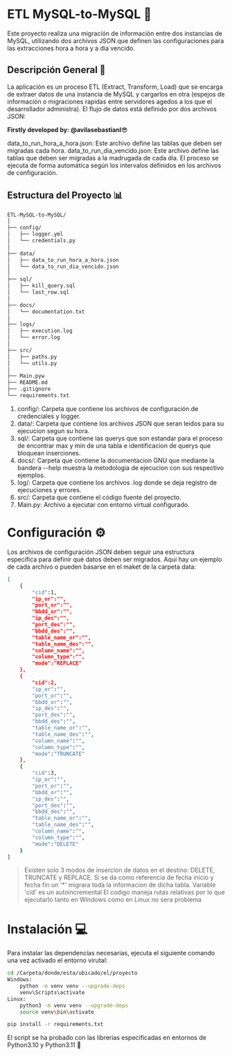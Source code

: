 # ETL MySQL-to-MySQL :rocket:
Este proyecto realiza una migración de información entre dos instancias de MySQL, utilizando dos archivos JSON que definen las configuraciones para las extracciones hora a hora y a dia vencido.

## Descripción General :memo:
La aplicación es un proceso ETL (Extract, Transform, Load) que se encarga de extraer datos de una instancia de MySQL y cargarlos en otra (espejos de información o migraciones rapidas entre servidores agedos a los que el desarrollador administra). El flujo de datos está definido por dos archivos JSON:

**Firstly developed by: @avilasebastianl**:sunglasses:

data_to_run_hora_a_hora.json: Este archivo define las tablas que deben ser migradas cada hora.
data_to_run_dia_vencido.json: Este archivo define las tablas que deben ser migradas a la madrugada de cada día.
El proceso se ejecuta de forma automática según los intervalos definidos en los archivos de configuración.

## Estructura del Proyecto :bar_chart:

```bash
ETL-MySQL-to-MySQL/
│
├── config/
│   ├── logger.yml
│   └── credentials.py
│
├── data/
│   ├── data_to_run_hora_a_hora.json
│   └── data_to_run_dia_vencido.json
│
├── sql/
│   ├── kill_query.sql
│   └── last_row.sql
│
├── docs/
│   └── documentation.txt
│
├── logs/
│   ├── execution.log
│   └── error.log
│
├── src/
│   ├── paths.py
│   └── utils.py
│
├── Main.pyw
├── README.md
├── .gitignore
└── requirements.txt
```

1. config/: Carpeta que contiene los archivos de configuración de credenciales y logger.
2. data/: Carpeta que contiene los archivos JSON que seran leidos para su ejecucion segun su hora.
3. sql/: Carpeta que contiene las querys que son estandar para el proceso de encontrar max y min de una tabla e identificacion de querys que bloquean inserciones.
4. docs/: Carpeta que contiene la documentacion GNU que mediante la bandera --help muestra la metodologia de ejecucion con sus respectivo ejemplos.
5. log/: Carpeta que contiene los archivos .log donde se deja registro de ejecuciones y errores.
6. src/: Carpeta que contiene el código fuente del proyecto.
7. Main.py: Archivo a ejecutar con entorno virtual configurado.


# Configuración :gear:
Los archivos de configuración JSON deben seguir una estructura específica para definir qué datos deben ser migrados. Aquí hay un ejemplo de cada archivo o pueden basarse en el maket de la carpeta data:

```bash
[
    {   
        "cid":1,
        "ip_or":"",
        "port_or":"",
        "bbdd_or":"",
        "ip_des":"",
        "port_des":"",
        "bbdd_des":"",
        "table_name_or":"",
        "table_name_des":"",
        "column_name":"",
        "column_type":"",
        "mode":"REPLACE"
    },
    {   
        "cid":2,
        "ip_or":"",
        "port_or":"",
        "bbdd_or":"",
        "ip_des":"",
        "port_des":"",
        "bbdd_des":"",
        "table_name_or":"",
        "table_name_des":"",
        "column_name":"",
        "column_type":"",
        "mode":"TRUNCATE"
    },
    {   
        "cid":3,
        "ip_or":"",
        "port_or":"",
        "bbdd_or":"",
        "ip_des":"",
        "port_des":"",
        "bbdd_des":"",
        "table_name_or":"",
        "table_name_des":"",
        "column_name":"",
        "column_type":"",
        "mode":"DELETE"
    }
]
```
> [!Anotaciones del codigo]:clipboard:
> Existen solo 3 modos de insercion de datos en el destino: DELETE, TRUNCATE y REPLACE.
> Si se da como referencia de fecha inicio y fecha fin un '*' migrara toda la informacion de dicha tabla.
> Variable 'cid' es un autoincremental
> El codigo maneja rutas relativas por lo que ejecutarlo tanto en Windows como en Linux no sera problema

# Instalación :computer:
Para instalar las dependencias necesarias, ejecuta el siguiente comando una vez activado el entorno virutal:
```bash
cd /Carpeta/donde/esta/ubicado/el/proyecto
Windows:
    python -m venv venv --upgrade-deps
    venv\Scripts\activate
Linux:
    python3 -m venv venv --upgrade-deps
    source venv\bin\activate

pip install -r requirements.txt
```
El script se ha probado con las librerias especificadas en entornos de Python3.10 y Python3.11 :snake:
